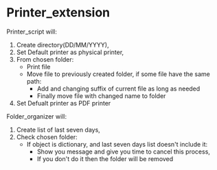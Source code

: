 # Printer_extension
  Printer_script will:
1. Create directory(DD/MM/YYYY),
2. Set Default printer as physical printer,
3. From chosen folder:
    * Print file 
    * Move file to previously created folder, if some file have the same path:
        - Add and changing suffix of current file as long as needed
        - Finally move file with changed name to folder
4. Set Defualt printer as PDF printer

  Folder_organizer will:
1. Create list of last seven days,
2. Check chosen folder:
    * If object is dictionary, and last seven days list doesn't include it:
        - Show you message and give you time to cancel this process,
        - If you don't do it then the folder will be removed